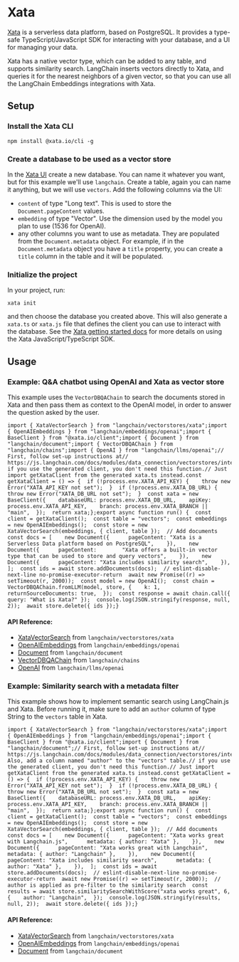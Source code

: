 Xata
====

[Xata](https://xata.io) is a serverless data platform, based on PostgreSQL. It provides a type-safe TypeScript/JavaScript SDK for interacting with your database, and a UI for managing your data.

Xata has a native vector type, which can be added to any table, and supports similarity search. LangChain inserts vectors directly to Xata, and queries it for the nearest neighbors of a given vector, so that you can use all the LangChain Embeddings integrations with Xata.

Setup[](#setup "Direct link to Setup")
---------------------------------------

### Install the Xata CLI[](#install-the-xata-cli "Direct link to Install the Xata CLI")

    npm install @xata.io/cli -g

### Create a database to be used as a vector store[](#create-a-database-to-be-used-as-a-vector-store "Direct link to Create a database to be used as a vector store")

In the [Xata UI](https://app.xata.io) create a new database. You can name it whatever you want, but for this example we'll use `langchain`. Create a table, again you can name it anything, but we will use `vectors`. Add the following columns via the UI:

*   `content` of type "Long text". This is used to store the `Document.pageContent` values.
*   `embedding` of type "Vector". Use the dimension used by the model you plan to use (1536 for OpenAI).
*   any other columns you want to use as metadata. They are populated from the `Document.metadata` object. For example, if in the `Document.metadata` object you have a `title` property, you can create a `title` column in the table and it will be populated.

### Initialize the project[](#initialize-the-project "Direct link to Initialize the project")

In your project, run:

    xata init

and then choose the database you created above. This will also generate a `xata.ts` or `xata.js` file that defines the client you can use to interact with the database. See the [Xata getting started docs](https://xata.io/docs/getting-started/installation) for more details on using the Xata JavaScript/TypeScript SDK.

Usage[](#usage "Direct link to Usage")
---------------------------------------

### Example: Q&A chatbot using OpenAI and Xata as vector store[](#example-qa-chatbot-using-openai-and-xata-as-vector-store "Direct link to Example: Q&A chatbot using OpenAI and Xata as vector store")

This example uses the `VectorDBQAChain` to search the documents stored in Xata and then pass them as context to the OpenAI model, in order to answer the question asked by the user.

    import { XataVectorSearch } from "langchain/vectorstores/xata";import { OpenAIEmbeddings } from "langchain/embeddings/openai";import { BaseClient } from "@xata.io/client";import { Document } from "langchain/document";import { VectorDBQAChain } from "langchain/chains";import { OpenAI } from "langchain/llms/openai";// First, follow set-up instructions at// https://js.langchain.com/docs/modules/data_connection/vectorstores/integrations/xata// if you use the generated client, you don't need this function.// Just import getXataClient from the generated xata.ts instead.const getXataClient = () => {  if (!process.env.XATA_API_KEY) {    throw new Error("XATA_API_KEY not set");  }  if (!process.env.XATA_DB_URL) {    throw new Error("XATA_DB_URL not set");  }  const xata = new BaseClient({    databaseURL: process.env.XATA_DB_URL,    apiKey: process.env.XATA_API_KEY,    branch: process.env.XATA_BRANCH || "main",  });  return xata;};export async function run() {  const client = getXataClient();  const table = "vectors";  const embeddings = new OpenAIEmbeddings();  const store = new XataVectorSearch(embeddings, { client, table });  // Add documents  const docs = [    new Document({      pageContent: "Xata is a Serverless Data platform based on PostgreSQL",    }),    new Document({      pageContent:        "Xata offers a built-in vector type that can be used to store and query vectors",    }),    new Document({      pageContent: "Xata includes similarity search",    }),  ];  const ids = await store.addDocuments(docs);  // eslint-disable-next-line no-promise-executor-return  await new Promise((r) => setTimeout(r, 2000));  const model = new OpenAI();  const chain = VectorDBQAChain.fromLLM(model, store, {    k: 1,    returnSourceDocuments: true,  });  const response = await chain.call({ query: "What is Xata?" });  console.log(JSON.stringify(response, null, 2));  await store.delete({ ids });}

#### API Reference:

*   [XataVectorSearch](/docs/api/vectorstores_xata/classes/XataVectorSearch) from `langchain/vectorstores/xata`
*   [OpenAIEmbeddings](/docs/api/embeddings_openai/classes/OpenAIEmbeddings) from `langchain/embeddings/openai`
*   [Document](/docs/api/document/classes/Document) from `langchain/document`
*   [VectorDBQAChain](/docs/api/chains/classes/VectorDBQAChain) from `langchain/chains`
*   [OpenAI](/docs/api/llms_openai/classes/OpenAI) from `langchain/llms/openai`

### Example: Similarity search with a metadata filter[](#example-similarity-search-with-a-metadata-filter "Direct link to Example: Similarity search with a metadata filter")

This example shows how to implement semantic search using LangChain.js and Xata. Before running it, make sure to add an `author` column of type String to the `vectors` table in Xata.

    import { XataVectorSearch } from "langchain/vectorstores/xata";import { OpenAIEmbeddings } from "langchain/embeddings/openai";import { BaseClient } from "@xata.io/client";import { Document } from "langchain/document";// First, follow set-up instructions at// https://js.langchain.com/docs/modules/data_connection/vectorstores/integrations/xata// Also, add a column named "author" to the "vectors" table.// if you use the generated client, you don't need this function.// Just import getXataClient from the generated xata.ts instead.const getXataClient = () => {  if (!process.env.XATA_API_KEY) {    throw new Error("XATA_API_KEY not set");  }  if (!process.env.XATA_DB_URL) {    throw new Error("XATA_DB_URL not set");  }  const xata = new BaseClient({    databaseURL: process.env.XATA_DB_URL,    apiKey: process.env.XATA_API_KEY,    branch: process.env.XATA_BRANCH || "main",  });  return xata;};export async function run() {  const client = getXataClient();  const table = "vectors";  const embeddings = new OpenAIEmbeddings();  const store = new XataVectorSearch(embeddings, { client, table });  // Add documents  const docs = [    new Document({      pageContent: "Xata works great with Langchain.js",      metadata: { author: "Xata" },    }),    new Document({      pageContent: "Xata works great with Langchain",      metadata: { author: "Langchain" },    }),    new Document({      pageContent: "Xata includes similarity search",      metadata: { author: "Xata" },    }),  ];  const ids = await store.addDocuments(docs);  // eslint-disable-next-line no-promise-executor-return  await new Promise((r) => setTimeout(r, 2000));  // author is applied as pre-filter to the similarity search  const results = await store.similaritySearchWithScore("xata works great", 6, {    author: "Langchain",  });  console.log(JSON.stringify(results, null, 2));  await store.delete({ ids });}

#### API Reference:

*   [XataVectorSearch](/docs/api/vectorstores_xata/classes/XataVectorSearch) from `langchain/vectorstores/xata`
*   [OpenAIEmbeddings](/docs/api/embeddings_openai/classes/OpenAIEmbeddings) from `langchain/embeddings/openai`
*   [Document](/docs/api/document/classes/Document) from `langchain/document`